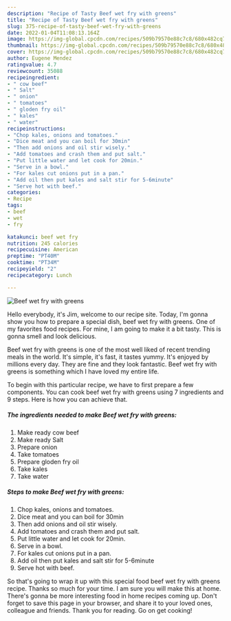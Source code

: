 ```yaml
---
description: "Recipe of Tasty Beef wet fry with greens"
title: "Recipe of Tasty Beef wet fry with greens"
slug: 375-recipe-of-tasty-beef-wet-fry-with-greens
date: 2022-01-04T11:08:13.164Z
image: https://img-global.cpcdn.com/recipes/509b79570e88c7c8/680x482cq70/beef-wet-fry-with-greens-recipe-main-photo.jpg
thumbnail: https://img-global.cpcdn.com/recipes/509b79570e88c7c8/680x482cq70/beef-wet-fry-with-greens-recipe-main-photo.jpg
cover: https://img-global.cpcdn.com/recipes/509b79570e88c7c8/680x482cq70/beef-wet-fry-with-greens-recipe-main-photo.jpg
author: Eugene Mendez
ratingvalue: 4.7
reviewcount: 35088
recipeingredient:
- " cow beef"
- " Salt"
- " onion"
- " tomatoes"
- " gloden fry oil"
- " kales"
- " water"
recipeinstructions:
- "Chop kales, onions and tomatoes."
- "Dice meat and you can boil for 30min"
- "Then add onions and oil stir wisely."
- "Add tomatoes and crash them and put salt."
- "Put little water and let cook for 20min."
- "Serve in a bowl."
- "For kales cut onions put in a pan."
- "Add oil then put kales and salt stir for 5-6minute"
- "Serve hot with beef."
categories:
- Recipe
tags:
- beef
- wet
- fry

katakunci: beef wet fry 
nutrition: 245 calories
recipecuisine: American
preptime: "PT40M"
cooktime: "PT34M"
recipeyield: "2"
recipecategory: Lunch

---
```



![Beef wet fry with greens](https://img-global.cpcdn.com/recipes/509b79570e88c7c8/680x482cq70/beef-wet-fry-with-greens-recipe-main-photo.jpg)

Hello everybody, it's Jim, welcome to our recipe site. Today, I'm gonna show you how to prepare a special dish, beef wet fry with greens. One of my favorites food recipes. For mine, I am going to make it a bit tasty. This is gonna smell and look delicious.

Beef wet fry with greens is one of the most well liked of recent trending meals in the world. It's simple, it's fast, it tastes yummy. It's enjoyed by millions every day. They are fine and they look fantastic. Beef wet fry with greens is something which I have loved my entire life.




To begin with this particular recipe, we have to first prepare a few components. You can cook beef wet fry with greens using 7 ingredients and 9 steps. Here is how you can achieve that.

<!--inarticleads1-->

##### The ingredients needed to make Beef wet fry with greens:

1. Make ready  cow beef
1. Make ready  Salt
1. Prepare  onion
1. Take  tomatoes
1. Prepare  gloden fry oil
1. Take  kales
1. Take  water




<!--inarticleads2-->

##### Steps to make Beef wet fry with greens:

1. Chop kales, onions and tomatoes.
1. Dice meat and you can boil for 30min
1. Then add onions and oil stir wisely.
1. Add tomatoes and crash them and put salt.
1. Put little water and let cook for 20min.
1. Serve in a bowl.
1. For kales cut onions put in a pan.
1. Add oil then put kales and salt stir for 5-6minute
1. Serve hot with beef.




So that's going to wrap it up with this special food beef wet fry with greens recipe. Thanks so much for your time. I am sure you will make this at home. There's gonna be more interesting food in home recipes coming up. Don't forget to save this page in your browser, and share it to your loved ones, colleague and friends. Thank you for reading. Go on get cooking!
